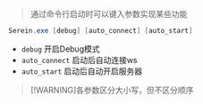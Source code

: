 
>通过命令行启动时可以键入参数实现某些功能

```powershell
Serein.exe [debug] [auto_connect] [auto_start]
```

- `debug` 开启Debug模式  
- `auto_connect` 启动后自动连接ws
- `auto_start` 启动后自动开启服务器

>[!WARNING]各参数区分大小写，但不区分顺序
